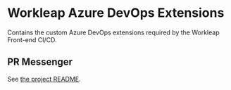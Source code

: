 # Workleap Azure DevOps Extensions

Contains the custom Azure DevOps extensions required by the Workleap Front-end CI/CD.

## PR Messenger

See [the project README](./pr-messenger/README.md).
